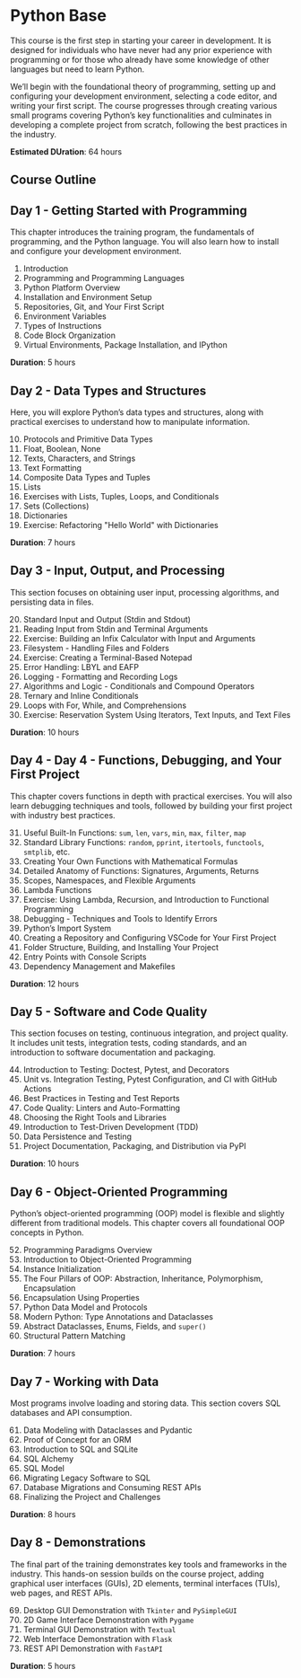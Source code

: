 # Python Base

This course is the first step in starting your career in development. It is designed for individuals who have never had any prior experience with programming or for those who already have some knowledge of other languages but need to learn Python.

We’ll begin with the foundational theory of programming, setting up and configuring your development environment, selecting a code editor, and writing your first script. The course progresses through creating various small programs covering Python’s key functionalities and culminates in developing a complete project from scratch, following the best practices in the industry.

**Estimated DUration**: 64 hours

## Course Outline

## Day 1 - Getting Started with Programming

This chapter introduces the training program, the fundamentals of programming, and the Python language. You will also learn how to install and configure your development environment.

01. Introduction
00. Programming and Programming Languages
00. Python Platform Overview
00. Installation and Environment Setup
00. Repositories, Git, and Your First Script
00. Environment Variables
00. Types of Instructions
00. Code Block Organization
00. Virtual Environments, Package Installation, and IPython

**Duration**: 5 hours

## Day 2 - Data Types and Structures

Here, you will explore Python’s data types and structures, along with practical exercises to understand how to manipulate information.

10. Protocols and Primitive Data Types
00. Float, Boolean, None
00. Texts, Characters, and Strings
00. Text Formatting
00. Composite Data Types and Tuples
00. Lists
00. Exercises with Lists, Tuples, Loops, and Conditionals
00. Sets (Collections)
00. Dictionaries
00. Exercise: Refactoring "Hello World" with Dictionaries

**Duration**: 7 hours

## Day 3 - Input, Output, and Processing

This section focuses on obtaining user input, processing algorithms, and persisting data in files.

20. Standard Input and Output (Stdin and Stdout)
00. Reading Input from Stdin and Terminal Arguments
00. Exercise: Building an Infix Calculator with Input and Arguments
00. Filesystem - Handling Files and Folders
00. Exercise: Creating a Terminal-Based Notepad
00. Error Handling: LBYL and EAFP
00. Logging - Formatting and Recording Logs
00. Algorithms and Logic - Conditionals and Compound Operators
00. Ternary and Inline Conditionals
00. Loops with For, While, and Comprehensions
00. Exercise: Reservation System Using Iterators, Text Inputs, and Text Files

**Duration**: 10 hours

## Day 4 - Day 4 - Functions, Debugging, and Your First Project

This chapter covers functions in depth with practical exercises. You will also learn debugging techniques and tools, followed by building your first project with industry best practices.

31. Useful Built-In Functions: `sum`, `len`, `vars`, `min`, `max`, `filter`, `map`
00. Standard Library Functions: `random`, `pprint`, `itertools`, `functools`, `smtplib`, etc.
00. Creating Your Own Functions with Mathematical Formulas
00. Detailed Anatomy of Functions: Signatures, Arguments, Returns
00. Scopes, Namespaces, and Flexible Arguments
00. Lambda Functions
00. Exercise: Using Lambda, Recursion, and Introduction to Functional Programming
00. Debugging - Techniques and Tools to Identify Errors
00. Python’s Import System
00. Creating a Repository and Configuring VSCode for Your First Project
00. Folder Structure, Building, and Installing Your Project
00. Entry Points with Console Scripts
00. Dependency Management and Makefiles

**Duration**: 12 hours

## Day 5 - Software and Code Quality

This section focuses on testing, continuous integration, and project quality. It includes unit tests, integration tests, coding standards, and an introduction to software documentation and packaging.

44. Introduction to Testing: Doctest, Pytest, and Decorators
00. Unit vs. Integration Testing, Pytest Configuration, and CI with GitHub Actions
00. Best Practices in Testing and Test Reports
00. Code Quality: Linters and Auto-Formatting
00. Choosing the Right Tools and Libraries
00. Introduction to Test-Driven Development (TDD)
00. Data Persistence and Testing
00. Project Documentation, Packaging, and Distribution via PyPI

**Duration**: 10 hours

## Day 6 - Object-Oriented Programming

Python’s object-oriented programming (OOP) model is flexible and slightly different from traditional models. This chapter covers all foundational OOP concepts in Python.

52. Programming Paradigms Overview
00. Introduction to Object-Oriented Programming
00. Instance Initialization
00. The Four Pillars of OOP: Abstraction, Inheritance, Polymorphism, Encapsulation
00. Encapsulation Using Properties
00. Python Data Model and Protocols
00. Modern Python: Type Annotations and Dataclasses
00. Abstract Dataclasses, Enums, Fields, and `super()`
00. Structural Pattern Matching

**Duration**: 7 hours

## Day 7 - Working with Data

Most programs involve loading and storing data. This section covers SQL databases and API consumption.

61. Data Modeling with Dataclasses and Pydantic
00. Proof of Concept for an ORM
00. Introduction to SQL and SQLite
00. SQL Alchemy
00. SQL Model
00. Migrating Legacy Software to SQL
00. Database Migrations and Consuming REST APIs
00. Finalizing the Project and Challenges

**Duration**: 8 hours

## Day 8 - Demonstrations
The final part of the training demonstrates key tools and frameworks in the industry. This hands-on session builds on the course project, adding graphical user interfaces (GUIs), 2D elements, terminal interfaces (TUIs), web pages, and REST APIs.

69. Desktop GUI Demonstration with `Tkinter` and `PySimpleGUI`
00. 2D Game Interface Demonstration with `Pygame`
00. Terminal GUI Demonstration with `Textual`
00. Web Interface Demonstration with `Flask`
00. REST API Demonstration with `FastAPI`

**Duration**: 5 hours